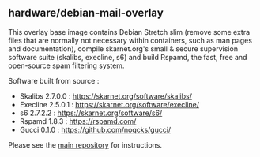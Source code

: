 ## hardware/debian-mail-overlay

This overlay base image contains Debian Stretch slim (remove some extra files that are normally not necessary within containers, such as man pages and documentation), compile skarnet.org's small & secure supervision software suite (skalibs, execline, s6) and build Rspamd, the fast, free and open-source spam filtering system.

Software built from source :

* Skalibs 2.7.0.0 : https://skarnet.org/software/skalibs/
* Execline 2.5.0.1 : https://skarnet.org/software/execline/
* s6 2.7.2.2 : https://skarnet.org/software/s6/
* Rspamd 1.8.3 : https://rspamd.com/
* Gucci 0.1.0 : https://github.com/noqcks/gucci/

Please see the [main repository](https://github.com/hardware/mailserver) for instructions.
